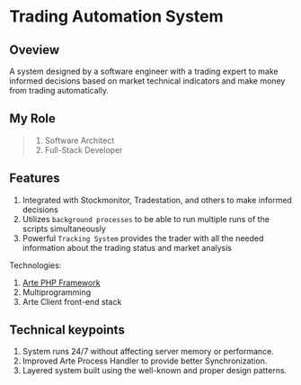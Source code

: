 # Trading Automation System

## Oveview
A system designed by a software engineer with a trading expert to make informed decisions based on market technical indicators and make money from trading automatically.

## My Role
> 1. Software Architect
> 2. Full-Stack Developer

## Features
1. Integrated with Stockmonitor, Tradestation, and others to make informed decisions
2. Utilizes `background processes` to be able to run multiple runs of the scripts simultaneously
3. Powerful `Tracking System` provides the trader with all the needed information about the trading status and market analysis

Technologies:
1. [Arte PHP Framework](https://gitub.com/lawaty/Arte-Documentation)
2. Multiprogramming
3. Arte Client front-end stack

## Technical keypoints
1. System runs 24/7 without affecting server memory or performance.
2. Improved Arte Process Handler to provide better Synchronization.
3. Layered system built using the well-known and proper design patterns.